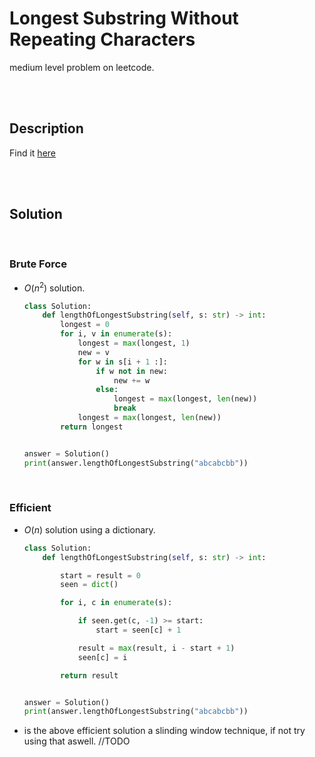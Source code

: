 # Longest Substring Without Repeating Characters

medium level problem on leetcode.

<br>
<br>

## Description

Find it [here](https://leetcode.com/problems/longest-substring-without-repeating-characters/description/)

<br>
<br>

## Solution

<br>

### Brute Force

- $O(n^2)$ solution.

  ```py
  class Solution:
      def lengthOfLongestSubstring(self, s: str) -> int:
          longest = 0
          for i, v in enumerate(s):
              longest = max(longest, 1)
              new = v
              for w in s[i + 1 :]:
                  if w not in new:
                      new += w
                  else:
                      longest = max(longest, len(new))
                      break
              longest = max(longest, len(new))
          return longest


  answer = Solution()
  print(answer.lengthOfLongestSubstring("abcabcbb"))
  ```

<br>

### Efficient

- $O(n)$ solution using a dictionary.

  ```py
  class Solution:
      def lengthOfLongestSubstring(self, s: str) -> int:

          start = result = 0
          seen = dict()

          for i, c in enumerate(s):

              if seen.get(c, -1) >= start:
                  start = seen[c] + 1

              result = max(result, i - start + 1)
              seen[c] = i

          return result


  answer = Solution()
  print(answer.lengthOfLongestSubstring("abcabcbb"))
  ```

- is the above efficient solution a slinding window technique, if not try using that aswell. //TODO
